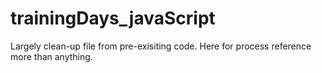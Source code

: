# trainingDays_javaScript

Largely clean-up file from pre-exisiting code. Here for process reference more than anything.
